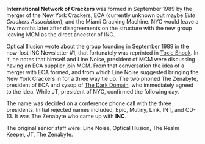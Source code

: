 **International Network of Crackers** was formed in September 1989 by the merger of the New York Crackers, ECA (currently unknown but maybe _Elite Crackers Association_), and the Miami Cracking Machine. NYC would leave a few months later after disagreements on the structure with the new group leaving MCM as the direct ancestor of INC.

Optical Illusion wrote about the group founding in September 1989 in the now-lost INC Newsletter #1, that fortunately was reprinted in [Toxic Shock](/f/ae23ed4). In it, he notes that himself and Line Noise, president of MCM were discussing having an ECA supplier join MCM. From that conversation the idea of a merger with ECA formed, and from which Line Noise suggested bringing the New York Crackers in for a three way tie up. The two phoned The Zenabyte, president of ECA and sysop of [The Dark Domain](https://demozoo.org/bbs/9789/), who immediately agreed to the idea. While JT, president of NYC, confirmed the following day.

The name was decided on a conference phone call with the three presidents. Initial rejected names included, Epic, Mutiny, Link, INT, and CD-13. It was The Zenabyte who came up with **INC**.

The original senior staff were: Line Noise, Optical Illusion, The Realm Keeper, JT, The Zenabyte.